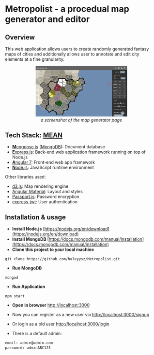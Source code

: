 # Metropolist - a procedual map generator and editor

## Overview
This web application allows users to create randomly generated fantasy maps of cities and additionally allows user to annotate and edit city elements at a fine granularity.

<p align="center">
  <img src="https://github.com/haleyysz/Metropolist/blob/master/public/assets/images/screenshot-0.png" width="60%">
  <br>
  <i>a screenshot of the map generator page</i>
</p>

## Tech Stack: [MEAN](https://en.wikipedia.org/wiki/MEAN_(software_bundle))
* [**M**ongoose.js](http://www.mongoosejs.com) ([MongoDB](https://www.mongodb.com)): Document database
* [**E**xpress.js](http://expressjs.com): Back-end web application framework running on top of Node.js
* [**A**ngular 7](https://angular.io): Front-end web app framework
* [**N**ode.js](https://nodejs.org): JavaScript runtime environment

Other libraries used:
* [d3.js](https://github.com/d3/d3): Map rendering engine
* [Angular Material](https://material.angular.io): Layout and styles
* [Passport.js](http://www.passportjs.org): Password encryption
* [express-jwt](https://github.com/auth0/express-jwt): User authentication

## Installation & usage
* **Install Node.js**  [https://nodejs.org/en/download](https://nodejs.org/en/download)
* **Install MongoDB**  [https://docs.mongodb.com/manual/installation](https://docs.mongodb.com/manual/installation)
* **Clone this project to your local machine**
```
git clone https://github.com/haleyysz/Metropolist.git
```
* **Run MongoDB**
```
mongod
```
* **Run Application**
```
npm start
```
* **Open in browser** 
[http://localhost:3000](http://localhost:3000)

* Now you can register as a new user via [http://localhost:3000/signup](http://localhost:3000/signup)
* Or login as a old user [http://localhost:3000/login](http://localhost:3000/login) <br>

* There is a default admin:
```
email: admin@admin.com
password: adminABC123
```
